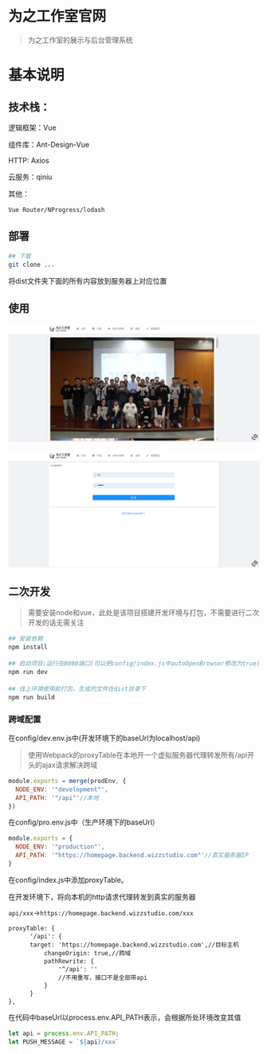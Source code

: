 # 为之工作室官网

> 为之工作室的展示与后台管理系统
    

# 基本说明

## 技术栈：

逻辑框架：Vue

组件库：Ant-Design-Vue

HTTP: Axios

云服务：qiniu

其他：

    Vue Router/NProgress/lodash

## 部署

```bash
## 下载
git clone ...
```

将dist文件夹下面的所有内容放到服务器上对应位置

## 使用

![展示页](.\1.png)

![后台管理页](.\2.png)

## 二次开发   

> 需要安装node和vue，此处是该项目搭建开发环境与打包，不需要进行二次开发的话无需关注


``` bash
## 安装依赖
npm install

## 启动项目:运行在8080端口(可以把config/index.js中autoOpenBrowser修改为true)
npm run dev

## 线上环境使用前打包，生成的文件在dist目录下
npm run build

```

### 跨域配置

在config/dev.env.js中(开发环境下的baseUrl为localhost/api)
> 使用Webpack的proxyTable在本地开一个虚拟服务器代理转发所有/api开头的ajax请求解决跨域


```javascript
module.exports = merge(prodEnv, {
  NODE_ENV: '"development"',
  API_PATH: '"/api"'//本地
})

```

在config/pro.env.js中（生产环境下的baseUrl）

```javascript
module.exports = {
  NODE_ENV: '"production"',
  API_PATH: '"https://homepage.backend.wizzstudio.com"'//真实服务器IP
}
```

在config/index.js中添加proxyTable。

在开发环境下，将向本机的http请求代理转发到真实的服务器

`api/xxx`->`https://homepage.backend.wizzstudio.com/xxx`

```
proxyTable: {
      '/api': {
      target: 'https://homepage.backend.wizzstudio.com',//目标主机
          changeOrigin: true,//跨域
          pathRewrite: {
              '^/api': ''
              //不用重写，接口不是全部带api
          }
      }
},
```

在代码中baseUrl以process.env.API_PATH表示，会根据所处环境改变其值

```javascript
let api = process.env.API_PATH;
let PUSH_MESSAGE = `${api}/xxx`
```

